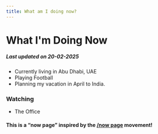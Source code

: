 ```yaml
---
title: What am I doing now?
---
```

# What I'm Doing Now

##### Last updated on 20-02-2025

* Currently living in Abu Dhabi, UAE
* Playing Football
* Planning my vacation in April to India.

### Watching

* The Office

#### This is a “now page” inspired by the [/now page](https://nownownow.com/) movement!
